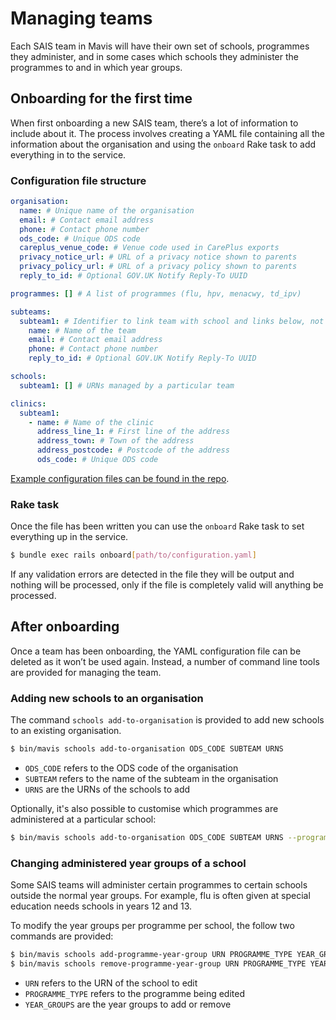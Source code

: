 # Managing teams

Each SAIS team in Mavis will have their own set of schools, programmes they administer, and in some cases which schools they administer the programmes to and in which year groups.

## Onboarding for the first time

When first onboarding a new SAIS team, there’s a lot of information to include about it. The process involves creating a YAML file containing all the information about the organisation and using the `onboard` Rake task to add everything in to the service.

### Configuration file structure

```yaml
organisation:
  name: # Unique name of the organisation
  email: # Contact email address
  phone: # Contact phone number
  ods_code: # Unique ODS code
  careplus_venue_code: # Venue code used in CarePlus exports
  privacy_notice_url: # URL of a privacy notice shown to parents
  privacy_policy_url: # URL of a privacy policy shown to parents
  reply_to_id: # Optional GOV.UK Notify Reply-To UUID

programmes: [] # A list of programmes (flu, hpv, menacwy, td_ipv)

subteams:
  subteam1: # Identifier to link team with school and links below, not used in app
    name: # Name of the team
    email: # Contact email address
    phone: # Contact phone number
    reply_to_id: # Optional GOV.UK Notify Reply-To UUID

schools:
  subteam1: [] # URNs managed by a particular team

clinics:
  subteam1:
    - name: # Name of the clinic
      address_line_1: # First line of the address
      address_town: # Town of the address
      address_postcode: # Postcode of the address
      ods_code: # Unique ODS code
```

[Example configuration files can be found in the repo][config-onboarding].

[config-onboarding]: /config/onboarding

### Rake task

Once the file has been written you can use the `onboard` Rake task to set everything up in the service.

```sh
$ bundle exec rails onboard[path/to/configuration.yaml]
```

If any validation errors are detected in the file they will be output and nothing will be processed, only if the file is completely valid will anything be processed.

## After onboarding

Once a team has been onboarding, the YAML configuration file can be deleted as it won’t be used again. Instead, a number of command line tools are provided for managing the team.

### Adding new schools to an organisation

The command `schools add-to-organisation` is provided to add new schools to an existing organisation.

```sh
$ bin/mavis schools add-to-organisation ODS_CODE SUBTEAM URNS
```

- `ODS_CODE` refers to the ODS code of the organisation
- `SUBTEAM` refers to the name of the subteam in the organisation
- `URNS` are the URNs of the schools to add

Optionally, it's also possible to customise which programmes are administered at a particular school:

```sh
$ bin/mavis schools add-to-organisation ODS_CODE SUBTEAM URNS --programmes VALUE1,VALUE2,...
```

### Changing administered year groups of a school

Some SAIS teams will administer certain programmes to certain schools outside the normal year groups. For example, flu is often given at special education needs schools in years 12 and 13.

To modify the year groups per programme per school, the follow two commands are provided:

```sh
$ bin/mavis schools add-programme-year-group URN PROGRAMME_TYPE YEAR_GROUPS
$ bin/mavis schools remove-programme-year-group URN PROGRAMME_TYPE YEAR_GROUPS
```

- `URN` refers to the URN of the school to edit
- `PROGRAMME_TYPE` refers to the programme being edited
- `YEAR_GROUPS` are the year groups to add or remove
